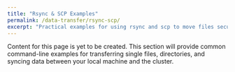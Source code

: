 ```yaml
---
title: "Rsync & SCP Examples"
permalink: /data-transfer/rsync-scp/
excerpt: "Practical examples for using rsync and scp to move files securely and efficiently."
---
```


Content for this page is yet to be created. This section will provide common command-line examples for transferring single files, directories, and syncing data between your local machine and the cluster.
